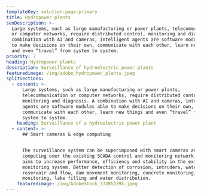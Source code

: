 ```yaml
---
templateKey: solution-page-primary
title: Hydropower plants
seoDescription: >-
  Large systems, such as large manufacturing or power plants, telecommunication
  or computer networks, require distributed control, monitoring and diagnosis. A
  combination with AI and cameras, intelligent agents are software modules able
  to make decisions on their own, communicate with each other, learn new things
  and even “travel” from system to system.
priority: 7
heading: Hydropower plants
description: Surveillance of hydroelectric power plants
featuredimage: /img/adobe_hydropower_plants.jpeg
splitSections:
  - content: >-
      Large systems, such as large manufacturing or power plants,
      telecommunication or computer networks, require distributed control,
      monitoring and diagnosis. A combination with AI and cameras, intelligent
      agents are software modules able to make decisions on their own,
      communicate with each other, learn new things and even “travel” from
      system to system.
    heading: Surveillance of a hydroelectric power plant
  - content: >-
      ## Smart cameras & edge computing


      The surveillance system can be superimposed with smart cameras and edge
      computing over the existing SCADA control and monitoring network. This
      aims to increase performance, efficiency and stability in the existing
      monitoring system. Better detection of corrosion, intruders, water
      reservoir and flow, dam movement monitoring, concrete monitoring, climate
      monitoring, lake filling and water distribution.
    featuredimage: /img/AdobeStock_332051395.jpeg
---
```


